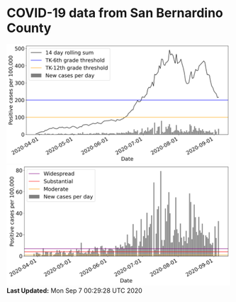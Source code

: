# COVID-19 data from San Bernardino County
![image1](plots/graph.png)
![image2](plots/classification.png)
**Last Updated:** Mon Sep  7 00:29:28 UTC 2020